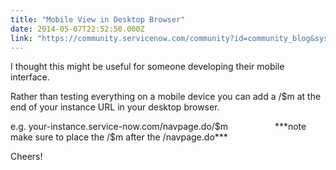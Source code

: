 ```yaml
---
title: "Mobile View in Desktop Browser"
date: 2014-05-07T22:52:50.000Z
link: "https://community.servicenow.com/community?id=community_blog&sys_id=d2cc6265dbd0dbc01dcaf3231f9619ed"
---
```

<p>I thought this might be useful for someone developing their mobile interface.</p><p></p><p>Rather than testing everything on a mobile device you can add a /$m at the end of your instance URL in your desktop browser.</p><p></p><p>e.g. your-instance.service-now.com/navpage.do/$m                   ***note make sure to place the /$m after the /navpage.do***</p><p></p><p>Cheers!</p>
